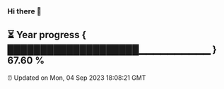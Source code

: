 ### Hi there 👋
⏳ Year progress { ████████████████████▁▁▁▁▁▁▁▁▁▁ } 67.60 %
---
⏰ Updated on Mon, 04 Sep 2023 18:08:21 GMT

